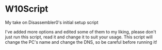 # W10Script
My take on Disassembler0's initial setup script

I've added more options and edited some of them to my liking, please don't just run this script, read it and change it to suit your usage.
This script will change the PC's name and change the DNS, so be careful before running it!
